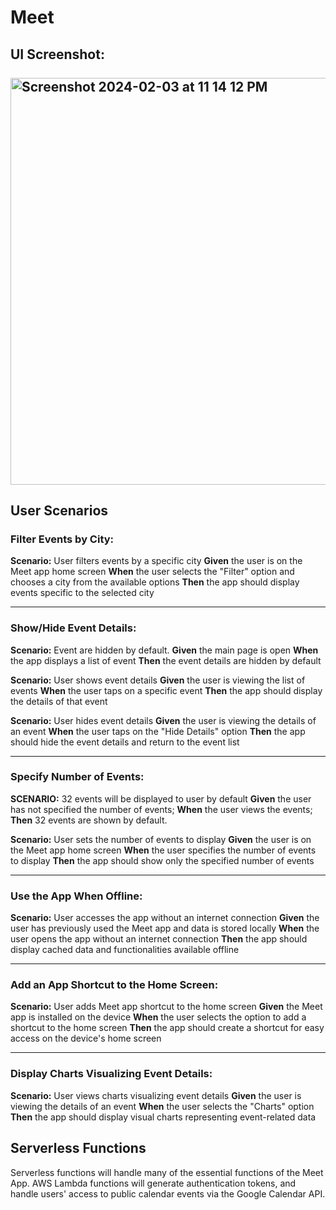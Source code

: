 # Meet

## UI Screenshot:<br /><br /> <img width="651" alt="Screenshot 2024-02-03 at 11 14 12 PM" src="https://github.com/TheGregAllison/meet/assets/146021687/d2fad4e2-25e1-405b-9621-18000ca4fec3">


## User Scenarios

### Filter Events by City:

**Scenario:** User filters events by a specific city
**Given** the user is on the Meet app home screen
**When** the user selects the "Filter" option and chooses a city from the available options
**Then** the app should display events specific to the selected city

---

### Show/Hide Event Details:

**Scenario:** Event are hidden by default.
**Given** the main page is open
**When** the app displays a list of event
**Then** the event details are hidden by default

**Scenario:** User shows event details
**Given** the user is viewing the list of events
**When** the user taps on a specific event
**Then** the app should display the details of that event

**Scenario:** User hides event details
**Given** the user is viewing the details of an event
**When** the user taps on the "Hide Details" option
**Then** the app should hide the event details and return to the event list

---

### Specify Number of Events:

**SCENARIO:** 32 events will be displayed to user by default
**Given** the user has not specified the number of events;
**When** the user views the events;
**Then** 32 events are shown by default.

**Scenario:** User sets the number of events to display
**Given** the user is on the Meet app home screen
**When** the user specifies the number of events to display
**Then** the app should show only the specified number of events

---

### Use the App When Offline:

**Scenario:** User accesses the app without an internet connection
**Given** the user has previously used the Meet app and data is stored locally
**When** the user opens the app without an internet connection
**Then** the app should display cached data and functionalities available offline

---

### Add an App Shortcut to the Home Screen:

**Scenario:** User adds Meet app shortcut to the home screen
**Given** the Meet app is installed on the device
**When** the user selects the option to add a shortcut to the home screen
**Then** the app should create a shortcut for easy access on the device's home screen

---

### Display Charts Visualizing Event Details:

**Scenario:** User views charts visualizing event details
**Given** the user is viewing the details of an event
**When** the user selects the "Charts" option
**Then** the app should display visual charts representing event-related data

## Serverless Functions

Serverless functions will handle many of the essential functions of the Meet App. AWS Lambda functions will generate authentication tokens, and handle users' access to public calendar events via the Google Calendar API.
